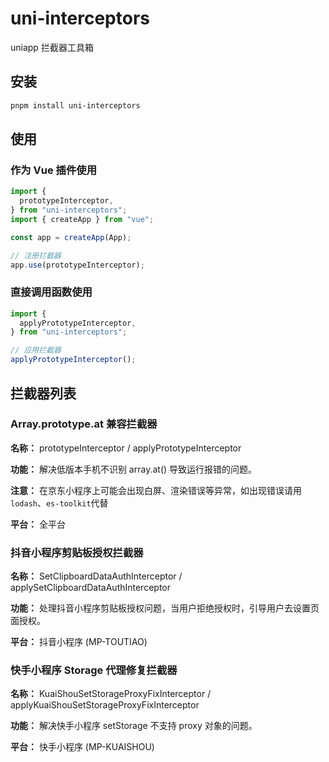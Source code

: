 # uni-interceptors

uniapp 拦截器工具箱

## 安装

```bash
pnpm install uni-interceptors
```

## 使用

### 作为 Vue 插件使用

```javascript
import {
  prototypeInterceptor,
} from "uni-interceptors";
import { createApp } from "vue";

const app = createApp(App);

// 注册拦截器
app.use(prototypeInterceptor);
```

### 直接调用函数使用

```javascript
import {
  applyPrototypeInterceptor,
} from "uni-interceptors";

// 应用拦截器
applyPrototypeInterceptor();
```

## 拦截器列表

### Array.prototype.at 兼容拦截器

**名称：** prototypeInterceptor / applyPrototypeInterceptor

**功能：** 解决低版本手机不识别 array.at() 导致运行报错的问题。

**注意：** 在京东小程序上可能会出现白屏、渲染错误等异常，如出现错误请用`lodash`、`es-toolkit`代替

**平台：** 全平台

### 抖音小程序剪贴板授权拦截器

**名称：** SetClipboardDataAuthInterceptor / applySetClipboardDataAuthInterceptor

**功能：** 处理抖音小程序剪贴板授权问题，当用户拒绝授权时，引导用户去设置页面授权。

**平台：** 抖音小程序 (MP-TOUTIAO)

### 快手小程序 Storage 代理修复拦截器

**名称：** KuaiShouSetStorageProxyFixInterceptor / applyKuaiShouSetStorageProxyFixInterceptor

**功能：** 解决快手小程序 setStorage 不支持 proxy 对象的问题。

**平台：** 快手小程序 (MP-KUAISHOU)
